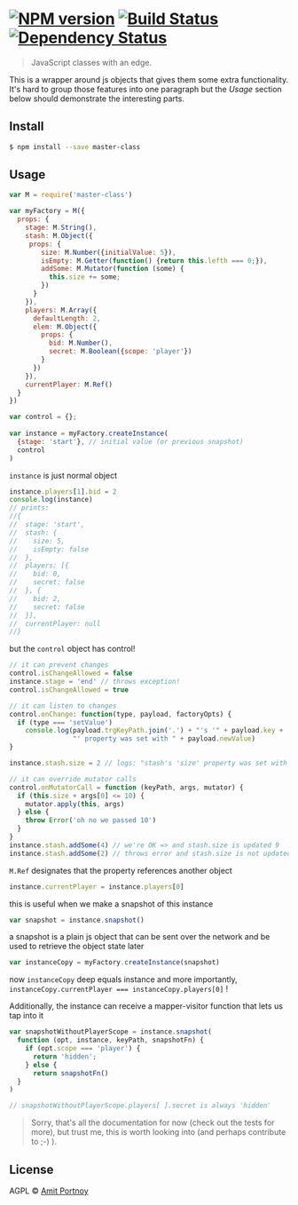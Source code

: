 #  [![NPM version][npm-image]][npm-url] [![Build Status][travis-image]][travis-url] [![Dependency Status][daviddm-image]][daviddm-url]

> JavaScript classes with an edge.

This is a wrapper around js objects that gives them some extra functionality. It's hard to group those features into one paragraph but the _Usage_ section below should demonstrate the interesting parts.

## Install

```sh
$ npm install --save master-class
```


## Usage

```js
var M = require('master-class')

var myFactory = M({
  props: {
    stage: M.String(),
    stash: M.Object({
     props: {
        size: M.Number({initialValue: 5}),
        isEmpty: M.Getter(function() {return this.lefth === 0;}),
        addSome: M.Mutator(function (some) {
          this.size += some;
        })
      }
    }),
    players: M.Array({
      defaultLength: 2,
      elem: M.Object({
        props: {
          bid: M.Number(),
          secret: M.Boolean({scope: 'player'})
        }
      })
    }),
    currentPlayer: M.Ref()
  }
})

var control = {};
  
var instance = myFactory.createInstance(
  {stage: 'start'}, // initial value (or previous snapshot)
  control
)
```
`instance` is just normal object

```js
instance.players[1].bid = 2
console.log(instance)
// prints:
//{
//  stage: 'start',
//  stash: {
//    size: 5,
//    isEmpty: false
//  },
//  players: [{
//    bid: 0,
//    secret: false
//  }, {
//    bid: 2,
//    secret: false
//  }],
//  currentPlayer: null
//}
```
but the `control` object has control!

```js
// it can prevent changes
control.isChangeAllowed = false 
instance.stage = 'end' // throws exception!
control.isChangeAllowed = true 

// it can listen to changes
control.onChange: function(type, payload, factoryOpts) {
  if (type === 'setValue')
    console.log(payload.trgKeyPath.join('.') + "'s '" + payload.key + 
                "' property was set with " + payload.newValue)
}

instance.stash.size = 2 // logs: "stash's 'size' property was set with 2"

// it can override mutator calls 
control.onMutatorCall = function (keyPath, args, mutator) {
  if (this.size + args[0] <= 10) {
    mutator.apply(this, args)
  } else {
    throw Error('oh no we passed 10')
  }
}
instance.stash.addSome(4) // we're OK => and stash.size is updated 9
instance.stash.addSome(2) // throws error and stash.size is not updated
```

`M.Ref` designates that the property references another object

```js 
instance.currentPlayer = instance.players[0]
```
this is useful when we make a snapshot of this instance

```js
var snapshot = instance.snapshot()
```
a snapshot is a plain js object that can be sent over the network
and be used to retrieve the object state later
```js
var instanceCopy = myFactory.createInstance(snapshot)
```
now `instanceCopy` deep equals instance
and more importantly, `instanceCopy.currentPlayer === instanceCopy.players[0]` !

Additionally, the instance can receive a mapper-visitor function that lets us tap into it
```js
var snapshotWithoutPlayerScope = instance.snapshot(
  function (opt, instance, keyPath, snapshotFn) {
    if (opt.scope === 'player') {
      return 'hidden';
    } else {
      return snapshotFn()
  }
)

// snapshotWithoutPlayerScope.players[ ].secret is always 'hidden'
```

> Sorry, that's all the documentation for now (check out the tests for more), but trust me, this is worth looking into (and perhaps contribute to ;-) ).

## License

AGPL © [Amit Portnoy](https://github.com/amitport)

[npm-image]: https://badge.fury.io/js/master-class.svg
[npm-url]: https://npmjs.org/package/master-class
[travis-image]: https://travis-ci.org/CardForest/master-class.svg?branch=master
[travis-url]: https://travis-ci.org/CardForest/master-class
[daviddm-image]: https://david-dm.org/CardForest/master-class.svg?theme=shields.io
[daviddm-url]: https://david-dm.org/CardForest/master-class
